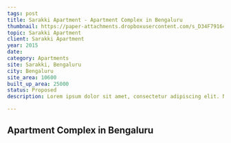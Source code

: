 ```yaml
---
tags: post
title: Sarakki Apartment - Apartment Complex in Bengaluru
thumbnail: https://paper-attachments.dropboxusercontent.com/s_D34F79164D53A3AF0ECEAA96A91D05E37B4CD4EB1ED21CE23AE5ADF30D81C4A4_1729330041667_4+1.jpg
topic: Sarakki Apartment
client: Sarakki Apartment
year: 2015
date:
category: Apartments
site: Sarakki, Bengaluru
city: Bengaluru
site_area: 10600
built_up_area: 25000
status: Proposed
description: Lorem ipsum dolor sit amet, consectetur adipiscing elit. Nullam ultricies interdum tortor, sit amet gravida ipsum fermentum ut. Aenean sagittis metus justo, at vestibulum elit malesuada a. Suspendisse dictum, sapien eu tincidunt convallis, elit urna rhoncus leo, ac fermentum lorem libero in magna. Integer scelerisque odio et convallis faucibus.

---
```


## Apartment Complex in Bengaluru

